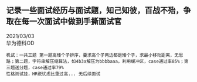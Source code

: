 记录一些面试经历与面试题，知己知彼，百战不殆，争取在每一次面试中做到手撕面试官  
---
  2021/03/03  
  华为德科OD  
  ```
  机试：一共三题 第一题高矮个子排序，要求高个子两边都是矮个子，求最小移动距离，无思路；第二题，字符串解压缩算法，如4b3a解压为bbbbaaa，利用缓冲区，case通过率85%；第三题送分题，case通过率79%
  性格测试挂，HR说忧虑比重过高... 无后续面试
  ```
